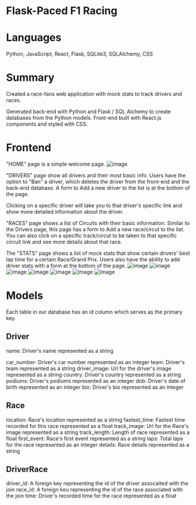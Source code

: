 # Flask-Paced F1 Racing

# Languages

Python, JavaScript, React, Flask, SQLite3, SQLAlchemy, CSS

# Summary

Created a race-fans web application with mock stats to track drivers and races.

Generated back-end with Python and Flask / SQL Alchemy to create databases from the Python models. Front-end built with React.js components and styled with CSS.

# Frontend

"HOME" page is a simple welcome page.
![image](https://github.com/tambrose12/F1-Flask-Paced/assets/112665601/cede5f30-d7e3-4a82-bd9e-cba7e6923630)

"DRIVERS" page show all drivers and their most basic info. Users have the option to "Ban" a driver, which deletes the driver from the front-end and the back-end database. A form to Add a new driver to the list is at the bottom of the page.

Clicking on a specific driver will take you to that driver's specific link and show more detailed information about the driver.

"RACES" page shows a list of Circuits with their basic information. Similar to the Drivers page, this page has a form to Add a new race/circut to the list. You can also click on a specific track/circut to be taken to that specific circuit link and see more details about that race.

The "STATS" page shows a list of mock stats that show certain drivers' best lap time for a certain Race/Grand Prix. Users also have the ability to add driver stats with a form at the bottom of the page.
![image](https://github.com/tambrose12/F1-Flask-Paced/assets/112665601/62a80c46-45ca-4f1f-9688-c55bea2bdb8d)
![image](https://github.com/tambrose12/F1-Flask-Paced/assets/112665601/1cec67de-691f-446b-9c37-9952f10de8c7)
![image](https://github.com/tambrose12/F1-Flask-Paced/assets/112665601/a1b50ae4-ba24-40e3-b32b-df21e0344a32)
![image](https://github.com/tambrose12/F1-Flask-Paced/assets/112665601/cb317379-6f6d-4c6c-a6d4-a0b25e058704)
![image](https://github.com/tambrose12/F1-Flask-Paced/assets/112665601/b4f9d4ba-3509-497f-9d3a-86cc9aed7e28)
![image](https://github.com/tambrose12/F1-Flask-Paced/assets/112665601/5f8420e0-7c97-48ab-9c25-bee7216d2f70)
![image](https://github.com/tambrose12/F1-Flask-Paced/assets/112665601/6ff1fd95-e3ac-466e-8a53-30a074410cbf)


# Models

Each table in our database has an id column which serves as the primary key.

## Driver

name: Driver's name represented as a string

car_number: Driver's car number represented as an integer
team: Driver's team represented as a string
driver_image: Url for the driver's image represented as a string
country: Driver's country represented as a string
podiums: Driver's podiums represented as an integer
dob: Driver's date of birth represented as an integer
bio: Driver's bio represented as an integer

## Race

location: Race's location represented as a string
fastest_time: Fastest time recorded for this race represented as a float
track_image: Url for the Race's image represented as a string
track_length: Length of race represented as a float
first_event: Race's first event represented as a string
laps: Total laps for the race represented as an integer
details: Race details represented as a string

## DriverRace

driver_id: A foreign key representing the id of the driver assocaited with the join
race_id: A foreign keu representing the id of the race associated with the join
time: Driver's recorded time for the race represented as a float






